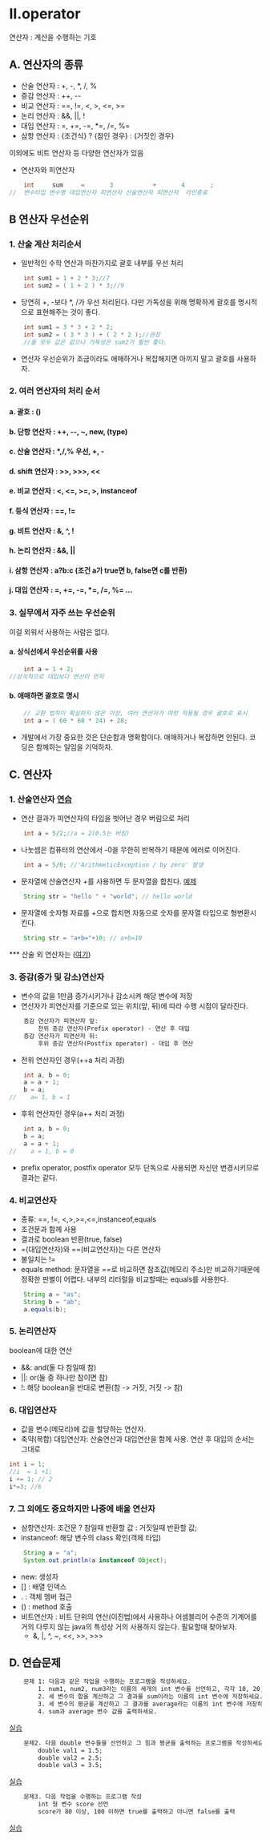 # II.operator
연산자 : 계산을 수행하는 기호
## A. 연산자의 종류
- 산술 연산자 : +, -, *, /, %
- 증감 연산자 : ++, --
- 비교 연산자 : ==, !=, <, >, <=, >=
- 논리 연산자 : &&, ||, !
- 대입 연산자 : =, +=, -=, *=, /=, %=
- 삼항 연산자 : {조건식} ? {참인 경우} : {거짓인 경우}

이외에도 비트 연산자 등 다양한 연산자가 있음

- 연산자와 피연산자
```java
    int     sum     =       3           +       4       ;
//  변수타입 변수명 대입연산자 피연산자 산술연산자 피연산자  라인종료
```



## B 연산자 우선순위
### 1. 산술 계산 처리순서
- 일반적인 수학 연산과 마찬가지로 괄호 내부를 우선 처리
```java
    int sum1 = 1 + 2 * 3;//7
    int sum2 = ( 1 + 2 ) * 3;//9
```
- 당연히 +, -보다 *, /가 우선 처리된다. 다만 가독성을 위해 명확하게 괄호를 명시적으로 표현해주는 것이 좋다.
```java
    int sum1 = 3 * 3 + 2 * 2;
    int sum2 = ( 3 * 3 ) + ( 2 * 2 );//권장
    //둘 모두 값은 같으나 가독성은 sum2가 훨씬 좋다.
```
- 연산자 우선순위가 조금이라도 애매하거나 복잡해지면 아끼지 말고 괄호를 사용하자.
### 2. 여러 연산자의 처리 순서
#### a. 괄호                : ()
#### b. 단항 연산자          : ++, --, ~, new, (type)
#### c. 산술 연산자          : *,/,% 우선, +, -
#### d. shift 연산자         : >>, >>>, <<
#### e. 비교 연산자          : <, <=, >=, >, instanceof
#### f. 등식 연산자          : ==, !=
#### g. 비트 연산자          : &, ^, !
#### h. 논리 연산자          : &&, ||
#### i. 삼항 연산자          : a?b:c (조건 a가 true면 b, false면 c를 반환)
#### j. 대입 연산자          : =, +=, -=, *=, /=, %= ...

### 3. 실무에서 자주 쓰는 우선순위
이걸 외워서 사용하는 사람은 없다. 
#### a. 상식선에서 우선순위를 사용
```java
    int a = 1 + 2;
//상식적으로 대입보다 연산이 먼저
```
#### b. 애매하면 괄호로 명시
```java
    // 교환 법칙이 확실하지 않은 이상, 여러 연산자가 여럿 적용될 경우 괄호로 표시
    int a = ( 60 * 60 * 24) + 28;
```
- 개발에서 가장 중요한 것은 단순함과 명확함이다. 애매하거나 복잡하면 안된다. 코딩은 함께하는 일임을 기억하자. 

## C. 연산자
### 1. 산술연산자   [연습](../../src/chapter02_operator/Operator1.java)
- 연산 결과가 피연산자의 타입을 벗어난 경우 버림으로 처리
```java
    int a = 5/2;//a = 2(0.5는 버림)
```
- 나눗셈은 컴퓨터의 연산에서 -0을 무한히 반복하기 때문에 에러로 이어진다. 
```java
    int a = 5/0; //'ArithmeticException / by zero' 발생 
```
- 문자열에 산술연산자 +를 사용하면 두 문자열을 합친다. [예제](../../src/chapter02_operator/Operator2.java)
```java
    String str = "hello " + "world"; // hello world
```
- 문자열에 숫자형 자료를 +으로 합치면 자동으로 숫자를 문자열 타입으로 형변환시킨다. 
```java
    String str = "a+b="+10; // a+b=10
```
*** 산술 외 연산자는 ([여기](../../src/chapter02_operator/Operator3.java))
### 3. 증감(증가 및 감소)연산자
- 변수의 값을 1만큼 증가시키거나 감소시켜 해당 변수에 저장 
- 연산자가 피연산자를 기준으로 있는 위치(앞, 뒤)에 따라 수행 시점이 달라진다.
```dockerfile
    증감 연산자가 피연산자 앞: 
        전위 증감 연산자(Prefix operator) - 연산 후 대입
    증감 연산자가 피연산자 뒤: 
        후위 증감 연산자(Postfix operator) - 대입 후 연산
```
- 전위 연산자인 경우(++a 처리 과정)
```java
    int a, b = 0;
    a = a + 1; 
    b = a;
//    a= 1, b = 1
```
- 후위 연산자인 경우(a++ 처리 과정)
```java
    int a, b = 0;
    b = a;
    a = a + 1;
//    a = 1, b = 0
```
- prefix operator, postfix operator 모두 단독으로 사용되면 자신만 변경시키므로 결과는 같다. 

### 4. 비교연산자
- 종류: ==, !=, <,>,>=,<=,instanceof,equals
- 조건문과 함께 사용
- 결과로 boolean 반환(true, false)
- =(대입연산자)와 ==(비교연산자)는 다른 연산자
- 불일치는 !=
- equals method: 문자열을 ==로 비교하면 참조값(메모리 주소)만 비교하기때문에 정확한 판별이 어렵다. 내부의 리터럴을 비교할때는 equals를 사용한다. 
```java
    String a = "as";
    String b = "ab";
    a.equals(b);
```

### 5. 논리연산자
boolean에 대한 연산
- &&: and(둘 다 참일때 참)
- ||: or(둘 중 하나만 참이면 참)
- !: 해당 boolean을 반대로 변환(참 -> 거짓, 거짓 -> 참)

### 6. 대입연산자
- 값을 변수(메모리)에 값을 할당하는 연산자.
- 축약(복합) 대입연산자: 산술연산과 대입연산을 함께 사용. 연산 후 대입의 순서는 그대로
```java
int i = 1;
//i  = i +1;
i += 1; // 2
i*=3; //6
```
### 7. 그 외에도 중요하지만 나중에 배울 연산자
- 삼항연산자: 조건문 ? 참일때 반환할 값 : 거짓일때 반환할 값; 
- instanceof: 해당 변수의 class 확인(객체 타입)
```java
    String a = "a";
    System.out.println(a instanceof Object);
```
- new: 생성자
- [] : 배열 인덱스
- .  : 객체 멤버 접근
- () : method 호출
- 비트연산자 : 비트 단위의 연산(이진법)에서 사용하나 어셈블리어 수준의 기계어를 거의 다루지 않는 java의 특성상 거의 사용하지 않는다. 필요할때 찾아보자. 
  - &, |, ^, ~, <<, >>, >>>

## D. 연습문제
```dockerfile
    문제 1: 다음과 같은 작업을 수행하는 프로그램을 작성하세요.
        1. num1, num2, num3라는 이름의 세개의 int 변수를 선언하고, 각각 10, 20, 30으로 초기화하세요.
        2. 세 변수의 합을 계산하고 그 결과를 sum이라는 이름의 int 변수에 저장하세요.
        3. 세 변수의 평균을 계산하고 그 결과를 average라는 이름의 int 변수에 저장하세요. 평균 계산시 소수점 이하의 결과는 버림하세요. 
        4. sum과 average 변수 값을 출력하세요.
```
[실습](../../src/chapter02_operator/ex/Operator1Question.java)
```dockerfile
    문제2. 다음 double 변수들을 선언하고 그 힘과 평균을 출력하는 프로그램을 작성하세요. 
        double val1 = 1.5;
        double val2 = 2.5;
        double val3 = 3.5;
```
[실습](../../src/chapter02_operator/ex/Operator2Question.java)
```dockerfile
    문제3. 다음 작업을 수행하는 프로그램 작성
        int 형 변수 score 선언
        score가 80 이상, 100 이하면 true를 출력하고 아니면 false를 출력
```
[실습](../../src/chapter02_operator/ex/Operator3Question.java)